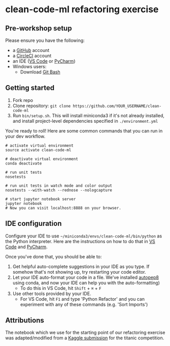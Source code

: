 # clean-code-ml refactoring exercise

## Pre-workshop setup

Please ensure you have the following:
- a [GitHub](https://github.com/) account
- a [CircleCI](https://circleci.com) account
- an IDE ([VS Code](https://code.visualstudio.com/Download) or [PyCharm](https://www.jetbrains.com/pycharm/download/))
- Windows users:
    - Download [Git Bash](https://gitforwindows.org/)

## Getting started

1. Fork repo
1. Clone repository: `git clone https://github.com/YOUR_USERNAME/clean-code-ml`
1. Run `bin/setup.sh`. This will install miniconda3 if it's not already installed, and install project-level dependencies specified in `./environment.yml`

You're ready to roll! Here are some common commands that you can run in your dev workflow.

```shell
# activate virtual environment
source activate clean-code-ml

# deactivate virtual environment
conda deactivate

# run unit tests
nosetests

# run unit tests in watch mode and color output
nosetests --with-watch --rednose --nologcapture

# start jupyter notebook server
jupyter notebook
# Now you can visit localhost:8888 on your browser.
```

## IDE configuration

Configure your IDE to use `~/miniconda3/envs/clean-code-ml/bin/python` as the Python interpreter. Here are the instructions on how to do that in [VS Code](https://code.visualstudio.com/docs/python/environments) and [PyCharm](https://www.jetbrains.com/help/pycharm/configuring-python-interpreter.html).

Once you've done that, you should be able to:
1. Get helpful auto-complete suggestions in your IDE as you type. If somehow that's not showing up, try restarting your code editor.
1. Let your IDE auto-format your code in a file. We've installed [autopep8](https://github.com/hhatto/autopep8) using conda, and now your IDE can help you with the auto-formatting)
    - To do this in VS Code, hit `Shift` + `⌘` + `F`
1. Use other tools provided by your IDE.
    - For VS Code, hit `F1` and type 'Python Refactor' and you can experiment with any of these commands (e.g. 'Sort Imports')

## Attributions

The notebook which we use for the starting point of our refactoring exercise was adapted/modified from a [Kaggle submission](https://www.kaggle.com/bhaveshsk/getting-started-with-titanic-dataset/data) for the titanic competition. 